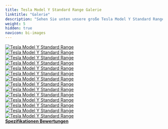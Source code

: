 ```yaml
---
title: Tesla Model Y Standard Range Galerie
linktitle: "Galerie"
description: "Sehen Sie unten unsere große Tesla Model Y Standard Range Bildergalerie. Klicken Sie auf die Bilder für hochauflösende Versionen."
weight: 5
hidden: true
navicon: bi-images
---
```

<!-- markdownlint-disable MD033 -->
<div class="row" id ="my-gallery">
	<div class="pswp-grid-item col-6 col-md-4">
		<a href="https://media.evkx.net/multimedia/models/tesla/model_y/model_y_standard_range/exterior_1.jpg"
data-pswp-src="https://media.evkx.net/multimedia/models/tesla/model_y/model_y_standard_range/exterior_1.jpg"
data-pswp-width="3000"
data-pswp-height="2455" 
target="_blank">
			<img src="https://media.evkx.net/multimedia/models/tesla/model_y/model_y_standard_range/exterior_1_xst.jpg" alt="Tesla Model Y Standard Range" class="img-fluid " />
		</a>
	</div>
	<div class="pswp-grid-item col-6 col-md-4">
		<a href="https://media.evkx.net/multimedia/models/tesla/model_y/model_y_standard_range/exterior_2.jpg"
data-pswp-src="https://media.evkx.net/multimedia/models/tesla/model_y/model_y_standard_range/exterior_2.jpg"
data-pswp-width="2829"
data-pswp-height="1623" 
target="_blank">
			<img src="https://media.evkx.net/multimedia/models/tesla/model_y/model_y_standard_range/exterior_2_xst.jpg" alt="Tesla Model Y Standard Range" class="img-fluid " />
		</a>
	</div>
	<div class="pswp-grid-item col-6 col-md-4">
		<a href="https://media.evkx.net/multimedia/models/tesla/model_y/model_y_standard_range/exterior_3.jpg"
data-pswp-src="https://media.evkx.net/multimedia/models/tesla/model_y/model_y_standard_range/exterior_3.jpg"
data-pswp-width="1921"
data-pswp-height="1237" 
target="_blank">
			<img src="https://media.evkx.net/multimedia/models/tesla/model_y/model_y_standard_range/exterior_3_xst.jpg" alt="Tesla Model Y Standard Range" class="img-fluid " />
		</a>
	</div>
	<div class="pswp-grid-item col-6 col-md-4">
		<a href="https://media.evkx.net/multimedia/models/tesla/model_y/model_y_standard_range/exterior_4.jpg"
data-pswp-src="https://media.evkx.net/multimedia/models/tesla/model_y/model_y_standard_range/exterior_4.jpg"
data-pswp-width="1796"
data-pswp-height="1054" 
target="_blank">
			<img src="https://media.evkx.net/multimedia/models/tesla/model_y/model_y_standard_range/exterior_4_xst.jpg" alt="Tesla Model Y Standard Range" class="img-fluid " />
		</a>
	</div>
	<div class="pswp-grid-item col-6 col-md-4">
		<a href="https://media.evkx.net/multimedia/models/tesla/model_y/model_y_standard_range/frontseats_1.jpg"
data-pswp-src="https://media.evkx.net/multimedia/models/tesla/model_y/model_y_standard_range/frontseats_1.jpg"
data-pswp-width="3000"
data-pswp-height="2000" 
target="_blank">
			<img src="https://media.evkx.net/multimedia/models/tesla/model_y/model_y_standard_range/frontseats_1_xst.jpg" alt="Tesla Model Y Standard Range" class="img-fluid " />
		</a>
	</div>
	<div class="pswp-grid-item col-6 col-md-4">
		<a href="https://media.evkx.net/multimedia/models/tesla/model_y/model_y_standard_range/interior_1.jpg"
data-pswp-src="https://media.evkx.net/multimedia/models/tesla/model_y/model_y_standard_range/interior_1.jpg"
data-pswp-width="3000"
data-pswp-height="1998" 
target="_blank">
			<img src="https://media.evkx.net/multimedia/models/tesla/model_y/model_y_standard_range/interior_1_xst.jpg" alt="Tesla Model Y Standard Range" class="img-fluid " />
		</a>
	</div>
	<div class="pswp-grid-item col-6 col-md-4">
		<a href="https://media.evkx.net/multimedia/models/tesla/model_y/model_y_standard_range/main_1.jpg"
data-pswp-src="https://media.evkx.net/multimedia/models/tesla/model_y/model_y_standard_range/main_1.jpg"
data-pswp-width="3000"
data-pswp-height="2250" 
target="_blank">
			<img src="https://media.evkx.net/multimedia/models/tesla/model_y/model_y_standard_range/main_1_xst.jpg" alt="Tesla Model Y Standard Range" class="img-fluid " />
		</a>
	</div>
	<div class="pswp-grid-item col-6 col-md-4">
		<a href="https://media.evkx.net/multimedia/models/tesla/model_y/model_y_standard_range/screens_1.jpg"
data-pswp-src="https://media.evkx.net/multimedia/models/tesla/model_y/model_y_standard_range/screens_1.jpg"
data-pswp-width="3000"
data-pswp-height="1800" 
target="_blank">
			<img src="https://media.evkx.net/multimedia/models/tesla/model_y/model_y_standard_range/screens_1_xst.jpg" alt="Tesla Model Y Standard Range" class="img-fluid " />
		</a>
	</div>
	<div class="pswp-grid-item col-6 col-md-4">
		<a href="https://media.evkx.net/multimedia/models/tesla/model_y/model_y_standard_range/screens_2.jpg"
data-pswp-src="https://media.evkx.net/multimedia/models/tesla/model_y/model_y_standard_range/screens_2.jpg"
data-pswp-width="3000"
data-pswp-height="2000" 
target="_blank">
			<img src="https://media.evkx.net/multimedia/models/tesla/model_y/model_y_standard_range/screens_2_xst.jpg" alt="Tesla Model Y Standard Range" class="img-fluid " />
		</a>
	</div>
	<div class="pswp-grid-item col-6 col-md-4">
		<a href="https://media.evkx.net/multimedia/models/tesla/model_y/model_y_standard_range/screens_3.jpg"
data-pswp-src="https://media.evkx.net/multimedia/models/tesla/model_y/model_y_standard_range/screens_3.jpg"
data-pswp-width="3000"
data-pswp-height="2000" 
target="_blank">
			<img src="https://media.evkx.net/multimedia/models/tesla/model_y/model_y_standard_range/screens_3_xst.jpg" alt="Tesla Model Y Standard Range" class="img-fluid " />
		</a>
	</div>
	<div class="pswp-grid-item col-6 col-md-4">
		<a href="https://media.evkx.net/multimedia/models/tesla/model_y/model_y_standard_range/seats_1.jpg"
data-pswp-src="https://media.evkx.net/multimedia/models/tesla/model_y/model_y_standard_range/seats_1.jpg"
data-pswp-width="3000"
data-pswp-height="2000" 
target="_blank">
			<img src="https://media.evkx.net/multimedia/models/tesla/model_y/model_y_standard_range/seats_1_xst.jpg" alt="Tesla Model Y Standard Range" class="img-fluid " />
		</a>
	</div>
	<div class="pswp-grid-item col-6 col-md-4">
		<a href="https://media.evkx.net/multimedia/models/tesla/model_y/model_y_standard_range/secondrowseats_1.jpg"
data-pswp-src="https://media.evkx.net/multimedia/models/tesla/model_y/model_y_standard_range/secondrowseats_1.jpg"
data-pswp-width="3000"
data-pswp-height="2000" 
target="_blank">
			<img src="https://media.evkx.net/multimedia/models/tesla/model_y/model_y_standard_range/secondrowseats_1_xst.jpg" alt="Tesla Model Y Standard Range" class="img-fluid " />
		</a>
	</div>
	<div class="pswp-grid-item col-6 col-md-4">
		<a href="https://media.evkx.net/multimedia/models/tesla/model_y/model_y_standard_range/thirdrowseats_1.jpg"
data-pswp-src="https://media.evkx.net/multimedia/models/tesla/model_y/model_y_standard_range/thirdrowseats_1.jpg"
data-pswp-width="3000"
data-pswp-height="2000" 
target="_blank">
			<img src="https://media.evkx.net/multimedia/models/tesla/model_y/model_y_standard_range/thirdrowseats_1_xst.jpg" alt="Tesla Model Y Standard Range" class="img-fluid " />
		</a>
	</div>
	<div class="pswp-grid-item col-6 col-md-4">
		<a href="https://media.evkx.net/multimedia/models/tesla/model_y/model_y_standard_range/thirdrowseats_2.jpg"
data-pswp-src="https://media.evkx.net/multimedia/models/tesla/model_y/model_y_standard_range/thirdrowseats_2.jpg"
data-pswp-width="3000"
data-pswp-height="2000" 
target="_blank">
			<img src="https://media.evkx.net/multimedia/models/tesla/model_y/model_y_standard_range/thirdrowseats_2_xst.jpg" alt="Tesla Model Y Standard Range" class="img-fluid " />
		</a>
	</div>
</div>
<script type="module">
  import PhotoSwipeLightbox from '/js/photoswipe-lightbox.esm.js';
    const lightbox = new PhotoSwipeLightbox({
       gallery: '#my-gallery',
        children: 'a',
        pswpModule: () => import('/js/photoswipe.esm.js')
    });
lightbox.init();
</script>
<div class="mt-3 mb-3">
<a href="../specifications/" class="text-decoration-none text-black">
<strong><i class="bi-arrow-left"></i> Spezifikationen </strong>
</a>
<a href="../reviews/" class="text-decoration-none text-black float-end">
<strong>Bewertungen <i class="bi-arrow-right"></i></strong>
</a>
</div>
